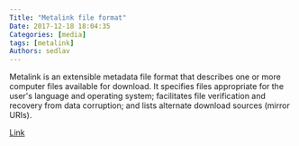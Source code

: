 ```yaml
---
Title: "Metalink file format"
Date: 2017-12-18 18:04:35
Categories: [media]
tags: [metalink]
Authors: sedlav
---
```


Metalink is an extensible metadata file format that describes one or more computer files available for download. It specifies files appropriate for the user's language and operating system; facilitates file verification and recovery from data corruption; and lists alternate download sources (mirror URIs).

[Link](https://en.wikipedia.org/wiki/Metalink)
